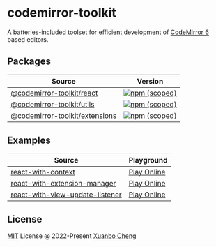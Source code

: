 # codemirror-toolkit

A batteries-included toolset for efficient development of [CodeMirror 6](https://codemirror.net/) based editors.

## Packages

| Source                                                                                                        | Version                                                                                                                                          |
| ------------------------------------------------------------------------------------------------------------- | ------------------------------------------------------------------------------------------------------------------------------------------------ |
| [@codemirror-toolkit/react](https://github.com/exuanbo/codemirror-toolkit/tree/main/packages/react)           | [![npm (scoped)](https://img.shields.io/npm/v/@codemirror-toolkit/react.svg)](https://www.npmjs.com/package/@codemirror-toolkit/react)           |
| [@codemirror-toolkit/utils](https://github.com/exuanbo/codemirror-toolkit/tree/main/packages/utils)           | [![npm (scoped)](https://img.shields.io/npm/v/@codemirror-toolkit/utils.svg)](https://www.npmjs.com/package/@codemirror-toolkit/utils)           |
| [@codemirror-toolkit/extensions](https://github.com/exuanbo/codemirror-toolkit/tree/main/packages/extensions) | [![npm (scoped)](https://img.shields.io/npm/v/@codemirror-toolkit/extensions.svg)](https://www.npmjs.com/package/@codemirror-toolkit/extensions) |

## Examples

| Source                                                                                                                              | Playground                                                                                                                                                      |
| ----------------------------------------------------------------------------------------------------------------------------------- | --------------------------------------------------------------------------------------------------------------------------------------------------------------- |
| [react-with-context](https://github.com/exuanbo/codemirror-toolkit/tree/main/examples/react/with-context)                           | [Play Online](https://stackblitz.com/fork/github/exuanbo/codemirror-toolkit/tree/main/examples/react/with-context?file=src%2FApp.tsx&terminal=dev)              |
| [react-with-extension-manager](https://github.com/exuanbo/codemirror-toolkit/tree/main/examples/react/with-extension-manager)       | [Play Online](https://stackblitz.com/fork/github/exuanbo/codemirror-toolkit/tree/main/examples/react/with-extension-manager?file=src%2FApp.tsx&terminal=dev)    |
| [react-with-view-update-listener](https://github.com/exuanbo/codemirror-toolkit/tree/main/examples/react/with-view-update-listener) | [Play Online](https://stackblitz.com/fork/github/exuanbo/codemirror-toolkit/tree/main/examples/react/with-view-update-listener?file=src%2FApp.tsx&terminal=dev) |

## License

[MIT](https://github.com/exuanbo/codemirror-toolkit/blob/main/LICENSE) License @ 2022-Present [Xuanbo Cheng](https://github.com/exuanbo)
